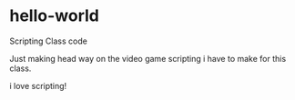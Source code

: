 # hello-world
Scripting Class code


Just making head way on the video game scripting i have to make for this class.

i love scripting!
